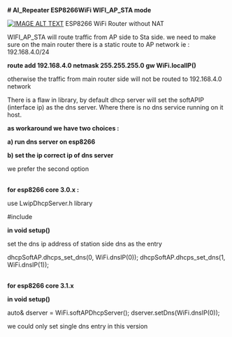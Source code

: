 <b># AI_Repeater ESP8266WiFi WIFI_AP_STA mode</b>

[![IMAGE ALT TEXT](http://img.youtube.com/vi/jaqputbJiU4/0.jpg)](http://www.youtube.com/watch?v=jaqputbJiU4 "Video Title")
ESP8266 WiFi Router without NAT


WIFI_AP_STA will route traffic from AP side to Sta side. we need to make sure on the main router there is a static route to AP network ie :  192.168.4.0/24

<b>route add 192.168.4.0 netmask 255.255.255.0 gw WiFi.localIP()</b>
 
otherwise the traffic from main router side will not be routed to 192.168.4.0  network

There is a flaw in library, by default dhcp server will set the softAPIP (interface ip) as the dns server. Where there is no dns service running on it host.

<b>as workaround  we have two choices :
<p>a) run dns server on esp8266</p>
<p>b) set the ip correct ip of dns server</b></p>


<p>we prefer the second option</p>

<br>
<b>for esp8266 core 3.0.x :</b>

use LwipDhcpServer.h library
<p>#include <LwipDhcpServer.h></p>

<b>in void setup()</b>
<p>set the dns ip address of station side dns as the  entry</p>

dhcpSoftAP.dhcps_set_dns(0, WiFi.dnsIP(0));
dhcpSoftAP.dhcps_set_dns(1, WiFi.dnsIP(1));

<br>
<b>for esp8266 core 3.1.x
<p>in void setup()</p></b>
 
auto& dserver = WiFi.softAPDhcpServer();
dserver.setDns(WiFi.dnsIP(0));

we could only set single dns entry in this version
